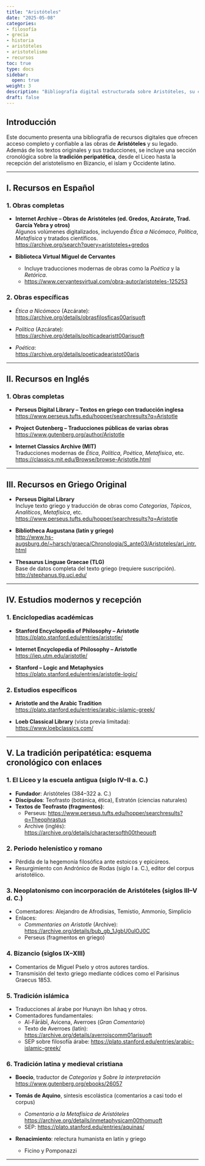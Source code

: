 ```yaml
--- 
title: "Aristóteles"
date: "2025-05-08"
categories:
- filosofía
- grecia
- historia
- aristóteles
- aristotelismo
- recursos
toc: true
type: docs
sidebar:
  open: true
weight: 3
description: "Bibliografía digital estructurada sobre Aristóteles, su corpus filosófico y su recepción en la Antigüedad tardía, el mundo islámico y el cristianismo medieval."
draft: false
---
```


## Introducción

Este documento presenta una bibliografía de recursos digitales que ofrecen acceso completo y confiable a las obras de **Aristóteles** y su legado. Además de los textos originales y sus traducciones, se incluye una sección cronológica sobre la **tradición peripatética**, desde el Liceo hasta la recepción del aristotelismo en Bizancio, el islam y Occidente latino.

---

## I. Recursos en Español

### 1. Obras completas

- **Internet Archive – Obras de Aristóteles (ed. Gredos, Azcárate, Trad. García Yebra y otros)**  
  Algunos volúmenes digitalizados, incluyendo *Ética a Nicómaco*, *Política*, *Metafísica* y tratados científicos.  
  https://archive.org/search?query=aristoteles+gredos

- **Biblioteca Virtual Miguel de Cervantes**  
  - Incluye traducciones modernas de obras como la *Poética* y la *Retórica*.  
  - https://www.cervantesvirtual.com/obra-autor/aristoteles-125253

### 2. Obras específicas

- *Ética a Nicómaco* (Azcárate):  
  https://archive.org/details/obrasfilosficas00arisuoft

- *Política* (Azcárate):  
  https://archive.org/details/polticadearistt00arisuoft

- *Poética*:  
  https://archive.org/details/poeticadearistot00aris

---

## II. Recursos en Inglés

### 1. Obras completas

- **Perseus Digital Library – Textos en griego con traducción inglesa**  
  https://www.perseus.tufts.edu/hopper/searchresults?q=Aristotle

- **Project Gutenberg – Traducciones públicas de varias obras**  
  https://www.gutenberg.org/author/Aristotle

- **Internet Classics Archive (MIT)**  
  Traducciones modernas de *Ética*, *Política*, *Poética*, *Metafísica*, etc.  
  https://classics.mit.edu/Browse/browse-Aristotle.html

---

## III. Recursos en Griego Original

- **Perseus Digital Library**  
  Incluye texto griego y traducción de obras como *Categorías*, *Tópicos*, *Analíticos*, *Metafísica*, etc.  
  https://www.perseus.tufts.edu/hopper/searchresults?q=Aristotle

- **Bibliotheca Augustana (latín y griego)**  
  http://www.hs-augsburg.de/~harsch/graeca/Chronologia/S_ante03/Aristoteles/ari_intr.html

- **Thesaurus Linguae Graecae (TLG)**  
  Base de datos completa del texto griego (requiere suscripción).  
  http://stephanus.tlg.uci.edu/

---

## IV. Estudios modernos y recepción

### 1. Enciclopedias académicas

- **Stanford Encyclopedia of Philosophy – Aristotle**  
  https://plato.stanford.edu/entries/aristotle/

- **Internet Encyclopedia of Philosophy – Aristotle**  
  https://iep.utm.edu/aristotle/

- **Stanford – Logic and Metaphysics**  
  https://plato.stanford.edu/entries/aristotle-logic/

### 2. Estudios específicos

- **Aristotle and the Arabic Tradition**  
  https://plato.stanford.edu/entries/arabic-islamic-greek/

- **Loeb Classical Library** (vista previa limitada):  
  https://www.loebclassics.com/

---

## V. La tradición peripatética: esquema cronológico con enlaces

### 1. El Liceo y la escuela antigua (siglo IV–II a. C.)

- **Fundador**: Aristóteles (384–322 a. C.)  
- **Discípulos**: Teofrasto (botánica, ética), Estratón (ciencias naturales)  
- **Textos de Teofrasto (fragmentos)**:  
  - Perseus: https://www.perseus.tufts.edu/hopper/searchresults?q=Theophrastus  
  - Archive (inglés): https://archive.org/details/charactersofth00theouoft

### 2. Periodo helenístico y romano

- Pérdida de la hegemonía filosófica ante estoicos y epicúreos.  
- Resurgimiento con Andrónico de Rodas (siglo I a. C.), editor del corpus aristotélico.

### 3. Neoplatonismo con incorporación de Aristóteles (siglos III–V d. C.)

- Comentadores: Alejandro de Afrodisias, Temistio, Ammonio, Simplicio  
- Enlaces:  
  - *Commentaries on Aristotle* (Archive):  
    https://archive.org/details/bub_gb_1JgbU0ulOJ0C  
  - Perseus (fragmentos en griego)

### 4. Bizancio (siglos IX–XIII)

- Comentarios de Miguel Pselo y otros autores tardíos.  
- Transmisión del texto griego mediante códices como el Parisinus Graecus 1853.

### 5. Tradición islámica

- Traducciones al árabe por Hunayn ibn Ishaq y otros.  
- Comentadores fundamentales:  
  - Al-Fārābī, Avicena, Averroes (*Gran Comentario*)  
  - Texto de Averroes (latín): https://archive.org/details/averroiscomm01arisuoft  
  - SEP sobre filosofía árabe: https://plato.stanford.edu/entries/arabic-islamic-greek/

### 6. Tradición latina y medieval cristiana

- **Boecio**, traductor de *Categorías* y *Sobre la interpretación*  
  https://www.gutenberg.org/ebooks/26057  
- **Tomás de Aquino**, síntesis escolástica (comentarios a casi todo el corpus)  
  - *Comentario a la Metafísica de Aristóteles*  
    https://archive.org/details/inmetaphysicam00thomuoft  
  - SEP: https://plato.stanford.edu/entries/aquinas/

- **Renacimiento**: relectura humanista en latín y griego  
  - Ficino y Pomponazzi

---



